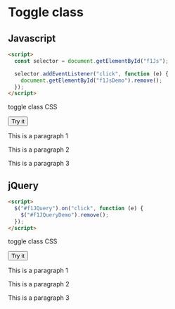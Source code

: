 # Toggle class

## Javascript

```html
<script>
  const selector = document.getElementById("f1Js");

  selector.addEventListener("click", function (e) {
    document.getElementById("f1JsDemo").remove();
  });
</script>
```

toggle class CSS

<button id="f26Js">Try it</button>

<p class="text">This is a paragraph 1</p>
<p class="text">This is a paragraph 2</p>
<p class="text">This is a paragraph 3</p>

## jQuery

```html
<script>
  $("#f1JQuery").on("click", function (e) {
    $("#f1JQueryDemo").remove();
  });
</script>
```

toggle class CSS

<button id="f26JQuery">Try it</button>

<p class="textjq">This is a paragraph 1</p>
<p class="textjq">This is a paragraph 2</p>
<p class="textjq">This is a paragraph 3</p>
